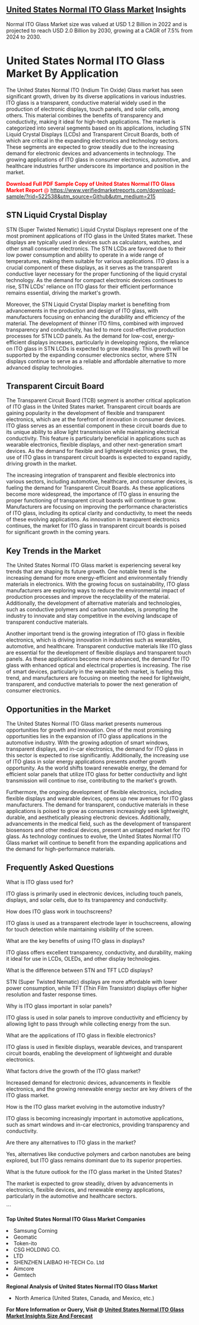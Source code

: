 <h2><a href="https://www.verifiedmarketreports.com/download-sample/?rid=522538&amp;utm_source=Github&amp;utm_medium=215" target="_blank">United States Normal ITO Glass Market</a> Insights</h2><p>Normal ITO Glass Market size was valued at USD 1.2 Billion in 2022 and is projected to reach USD 2.0 Billion by 2030, growing at a CAGR of 7.5% from 2024 to 2030.</p><p> <h1>United States Normal ITO Glass Market By Application</h1> <p>The United States Normal ITO (Indium Tin Oxide) Glass market has seen significant growth, driven by its diverse applications in various industries. ITO glass is a transparent, conductive material widely used in the production of electronic displays, touch panels, and solar cells, among others. This material combines the benefits of transparency and conductivity, making it ideal for high-tech applications. The market is categorized into several segments based on its applications, including STN Liquid Crystal Displays (LCDs) and Transparent Circuit Boards, both of which are critical in the expanding electronics and technology sectors. These segments are expected to grow steadily due to the increasing demand for electronic devices and advancements in technology. The growing applications of ITO glass in consumer electronics, automotive, and healthcare industries further underscore its importance and position in the market. <p><span class=""><span style="color: #ff0000;"><strong>Download Full PDF Sample Copy of United States Normal ITO Glass Market Report</strong> @ </span><a href="https://www.verifiedmarketreports.com/download-sample/?rid=522538&amp;utm_source=Github&amp;utm_medium=215" target="_blank">https://www.verifiedmarketreports.com/download-sample/?rid=522538&amp;utm_source=Github&amp;utm_medium=215</a></span></p></p> <h2>STN Liquid Crystal Display</h2> <p>STN (Super Twisted Nematic) Liquid Crystal Displays represent one of the most prominent applications of ITO glass in the United States market. These displays are typically used in devices such as calculators, watches, and other small consumer electronics. The STN LCDs are favored due to their low power consumption and ability to operate in a wide range of temperatures, making them suitable for various applications. ITO glass is a crucial component of these displays, as it serves as the transparent conductive layer necessary for the proper functioning of the liquid crystal technology. As the demand for compact electronic devices continues to rise, STN LCDs' reliance on ITO glass for their efficient performance remains essential, driving the market's growth. <p>Moreover, the STN Liquid Crystal Display market is benefiting from advancements in the production and design of ITO glass, with manufacturers focusing on enhancing the durability and efficiency of the material. The development of thinner ITO films, combined with improved transparency and conductivity, has led to more cost-effective production processes for STN LCD panels. As the demand for low-cost, energy-efficient displays increases, particularly in developing regions, the reliance on ITO glass in STN LCDs is expected to grow steadily. This growth will be supported by the expanding consumer electronics sector, where STN displays continue to serve as a reliable and affordable alternative to more advanced display technologies.</p> <h2>Transparent Circuit Board</h2> <p>The Transparent Circuit Board (TCB) segment is another critical application of ITO glass in the United States market. Transparent circuit boards are gaining popularity in the development of flexible and transparent electronics, which are at the forefront of innovation in consumer devices. ITO glass serves as an essential component in these circuit boards due to its unique ability to allow light transmission while maintaining electrical conductivity. This feature is particularly beneficial in applications such as wearable electronics, flexible displays, and other next-generation smart devices. As the demand for flexible and lightweight electronics grows, the use of ITO glass in transparent circuit boards is expected to expand rapidly, driving growth in the market. <p>The increasing integration of transparent and flexible electronics into various sectors, including automotive, healthcare, and consumer devices, is fueling the demand for Transparent Circuit Boards. As these applications become more widespread, the importance of ITO glass in ensuring the proper functioning of transparent circuit boards will continue to grow. Manufacturers are focusing on improving the performance characteristics of ITO glass, including its optical clarity and conductivity, to meet the needs of these evolving applications. As innovation in transparent electronics continues, the market for ITO glass in transparent circuit boards is poised for significant growth in the coming years.</p> <h2>Key Trends in the Market</h2> <p>The United States Normal ITO Glass market is experiencing several key trends that are shaping its future growth. One notable trend is the increasing demand for more energy-efficient and environmentally friendly materials in electronics. With the growing focus on sustainability, ITO glass manufacturers are exploring ways to reduce the environmental impact of production processes and improve the recyclability of the material. Additionally, the development of alternative materials and technologies, such as conductive polymers and carbon nanotubes, is prompting the industry to innovate and stay competitive in the evolving landscape of transparent conductive materials.</p> <p>Another important trend is the growing integration of ITO glass in flexible electronics, which is driving innovation in industries such as wearables, automotive, and healthcare. Transparent conductive materials like ITO glass are essential for the development of flexible displays and transparent touch panels. As these applications become more advanced, the demand for ITO glass with enhanced optical and electrical properties is increasing. The rise of smart devices, particularly in the wearable tech market, is fueling this trend, and manufacturers are focusing on meeting the need for lightweight, transparent, and conductive materials to power the next generation of consumer electronics.</p> <h2>Opportunities in the Market</h2> <p>The United States Normal ITO Glass market presents numerous opportunities for growth and innovation. One of the most promising opportunities lies in the expansion of ITO glass applications in the automotive industry. With the growing adoption of smart windows, transparent displays, and in-car electronics, the demand for ITO glass in this sector is expected to rise significantly. Additionally, the increasing use of ITO glass in solar energy applications presents another growth opportunity. As the world shifts toward renewable energy, the demand for efficient solar panels that utilize ITO glass for better conductivity and light transmission will continue to rise, contributing to the market's growth.</p> <p>Furthermore, the ongoing development of flexible electronics, including flexible displays and wearable devices, opens up new avenues for ITO glass manufacturers. The demand for transparent, conductive materials in these applications is poised to grow as consumers increasingly seek lightweight, durable, and aesthetically pleasing electronic devices. Additionally, advancements in the medical field, such as the development of transparent biosensors and other medical devices, present an untapped market for ITO glass. As technology continues to evolve, the United States Normal ITO Glass market will continue to benefit from the expanding applications and the demand for high-performance materials.</p> <h2>Frequently Asked Questions</h2> <p>What is ITO glass used for?</p> <p>ITO glass is primarily used in electronic devices, including touch panels, displays, and solar cells, due to its transparency and conductivity.</p> <p>How does ITO glass work in touchscreens?</p> <p>ITO glass is used as a transparent electrode layer in touchscreens, allowing for touch detection while maintaining visibility of the screen.</p> <p>What are the key benefits of using ITO glass in displays?</p> <p>ITO glass offers excellent transparency, conductivity, and durability, making it ideal for use in LCDs, OLEDs, and other display technologies.</p> <p>What is the difference between STN and TFT LCD displays?</p> <p>STN (Super Twisted Nematic) displays are more affordable with lower power consumption, while TFT (Thin Film Transistor) displays offer higher resolution and faster response times.</p> <p>Why is ITO glass important in solar panels?</p> <p>ITO glass is used in solar panels to improve conductivity and efficiency by allowing light to pass through while collecting energy from the sun.</p> <p>What are the applications of ITO glass in flexible electronics?</p> <p>ITO glass is used in flexible displays, wearable devices, and transparent circuit boards, enabling the development of lightweight and durable electronics.</p> <p>What factors drive the growth of the ITO glass market?</p> <p>Increased demand for electronic devices, advancements in flexible electronics, and the growing renewable energy sector are key drivers of the ITO glass market.</p> <p>How is the ITO glass market evolving in the automotive industry?</p> <p>ITO glass is becoming increasingly important in automotive applications, such as smart windows and in-car electronics, providing transparency and conductivity.</p> <p>Are there any alternatives to ITO glass in the market?</p> <p>Yes, alternatives like conductive polymers and carbon nanotubes are being explored, but ITO glass remains dominant due to its superior properties.</p> <p>What is the future outlook for the ITO glass market in the United States?</p> <p>The market is expected to grow steadily, driven by advancements in electronics, flexible devices, and renewable energy applications, particularly in the automotive and healthcare sectors.</p> ```</p><p><strong>Top United States Normal ITO Glass Market Companies</strong></p><div data-test-id=""><p><li>Samsung Corning</li><li> Geomatic</li><li> Token-ito</li><li> CSG HOLDING CO.</li><li>LTD</li><li> SHENZHEN LAIBAO HI-TECH Co. Ltd</li><li> Aimcore</li><li> Gemtech</li></p><div><strong>Regional Analysis of&nbsp;United States Normal ITO Glass Market</strong></div><ul><li dir="ltr"><p dir="ltr">North America&nbsp;(United States, Canada, and Mexico, etc.)</p></li></ul><p><strong>For More Information or Query, Visit @&nbsp;</strong><strong><a href="https://www.verifiedmarketreports.com/product/normal-ito-glass-market-size-and-forecast/?utm_source=Github&amp;utm_medium=215" target="_blank">United States Normal ITO Glass Market Insights Size And Forecast</a></strong></p></div>
